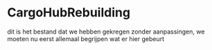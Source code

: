 # CargoHubRebuilding

dit is het bestand dat we hebben gekregen zonder aanpassingen, we moeten nu eerst allemaal begrijpen wat er hier gebeurt

